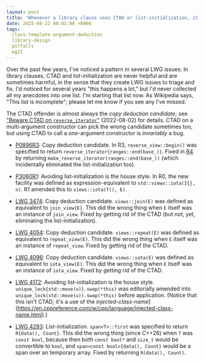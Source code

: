 ```yaml
---
layout: post
title: "Whenever a library clause uses CTAD or list-initialization, it's wrong"
date: 2025-08-22 00:01:00 +0000
tags:
  class-template-argument-deduction
  library-design
  pitfalls
  wg21
---
```


Over the past few years, I've noticed a pattern in several LWG issues:
In library clauses, CTAD and list-initialization are never helpful and are
sometimes harmful, in the sense that they create LWG issues to triage and fix.
I'd noticed for several years "this happens a lot," but I'd never collected
all my anecdotes into one list. I'm starting that list now.
As Wikipedia says, "This list is incomplete"; please let me know if you see any I've missed.

The CTAD offender is almost always the _copy deduction candidate_; see
["Beware CTAD on `reverse_iterator`"](/blog/2022/08/02/reverse-iterator-ctad/) (2022-08-02)
for details. CTAD on a multi-argument constructor can pick the wrong candidate sometimes
too, but using CTAD to call a _one_-argument constructor is _invariably_ a bug.

* [P0896R3](https://www.open-std.org/jtc1/sc22/wg21/docs/papers/2018/p0896r3.pdf): Copy deduction candidate.
    In R3, `reverse_view::begin()` was specified to return `reverse_iterator{ranges::end(base_)}`.
    Fixed in [R4](https://www.open-std.org/jtc1/sc22/wg21/docs/papers/2018/p0896r4.pdf)
    by returning `make_reverse_iterator(ranges::end(base_))` (which incidentally
    eliminated the list-initialization too).

* [P3060R1](https://www.open-std.org/jtc1/sc22/wg21/docs/papers/2025/p3060r2.html): Avoiding list-initialization is the house style.
    In R0, the new facility was defined as expression-equivalent to `std::views::iota(I{}, n)`.
    R1 amended this to `views::iota(T(), E)`.

* [LWG 3474](https://cplusplus.github.io/LWG/issue3474): Copy deduction candidate.
    `views::join(E)` was defined as equivalent to `join_view{E}`.
    This did the wrong thing when `E` itself was an instance of `join_view`.
    Fixed by getting rid of the CTAD (but not, yet, eliminating the list-initialization).

* [LWG 4054](https://cplusplus.github.io/LWG/issue4054): Copy deduction candidate.
    `views::repeat(E)` was defined as equivalent to `repeat_view(E)`.
    This did the wrong thing when `E` itself was an instance of `repeat_view`.
    Fixed by getting rid of the CTAD.

* [LWG 4096](https://cplusplus.github.io/LWG/issue4096): Copy deduction candidate.
    `views::iota(E)` was defined as equivalent to `iota_view(E)`.
    This did the wrong thing when `E` itself was an instance of `iota_view`.
    Fixed by getting rid of the CTAD.

* [LWG 4172](https://cplusplus.github.io/LWG/issue4172): Avoiding list-initialization is the house style.
    `unique_lock{std::move(u)}.swap(*this)` was editorially amended
    into `unique_lock(std::move(u)).swap(*this)` before application. (Notice that this
    isn't CTAD; it's a use of the _injected-class-name_](https://en.cppreference.com/w/cpp/language/injected-class-name.html).)

* [LWG 4293](https://cplusplus.github.io/LWG/issue4293): List-initialization.
    `span<T>::first` was specified to return `R{data(), Count}`.
    This did the wrong thing (since C++26) when `T` was `const bool`, because
    then both `const bool*` and `size_t` would be convertible to `bool`,
    and `span<const bool>{data(), Count}` would be a span over an
    temporary array. Fixed by returning `R(data(), Count)`.
